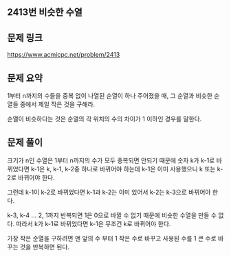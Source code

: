 ﻿## 2413번 비슷한 수열
## 문제 링크
https://www.acmicpc.net/problem/2413

##  문제 요약
1부터 n까지의 수들을 중복 없이 나열된 순열이 하나 주어졌을 때, 그 순열과 비슷한 순열들 중에서 제일 작은 것을 구해라.

순열이 비슷하다는 것은 순열의 각 위치의 수의 차이가 1 이하인 경우를 말한다.

## 문제 풀이
크기가  n인 수열은 1부터 n까지의 수가 모두 중복되면 안되기 때문에 숫자 k가 k-1로 바뀌었다면 k-1은 k, k-1, k-2중 하나로 바뀌어야 하는데 k-1은 이미 사용했으니 k 또는 k-2로 바뀌어야 한다.

그런데 k-1이 k-2로 바뀌었다면 k-1과 k-2는 이미 있어서 k-2는 k-3으로 바뀌어야 한다.

k-3, k-4 ... 2, 1까지 반복되면 1은 0으로 바뀔 수 없기 때문에 비슷한 수열을 만들 수 없다. 따라서 k가 k-1로 바뀌었다면 k-1은 무조건 k로 바뀌어야 한다.

가장 작은 순열을 구하려면 맨 앞의 수 부터 1 작은 수로 바꾸고 사용된 수를 1 큰 수로 바꾸는 것을 반복하면 된다.
